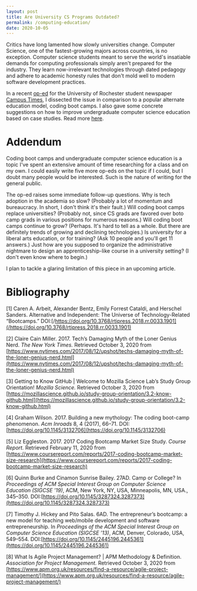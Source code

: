 ```yaml
---
layout: post
title: Are University CS Programs Outdated?
permalink: /computing-education/
date: 2020-10-05
---
```


Critics have long lamented how slowly universities change. Computer Science, one of the fastest-growing majors across countries, is no exception. Computer science students meant to serve the world's insatiable demands for computing professionals simply aren't prepared for the industry. They learn now-irrelevant technologies through dated pedagogy and adhere to academic honesty rules that don't mold well to modern software development practices. 

In a recent [op-ed](http://www.campustimes.org/2020/10/05/computer-science-education-needs-a-reboot/) for the University of Rochester student newspaper [Campus Times](http://www.campustimes.org/), I dissected the issue in comparison to a popular alternate education model, coding boot camps. I also gave some concrete suggestions on how to improve undergraduate computer science education based on case studies. Read more [here](http://www.campustimes.org/2020/10/05/computer-science-education-needs-a-reboot/). 

# Addendum

Coding boot camps and undergraduate computer science education is a topic I've spent an extensive amount of time researching for a class and on my own. I could easily write five more op-eds on the topic if I could, but I doubt many people would be interested. Such is the nature of writing for the general public. 

The op-ed raises some immediate follow-up questions. Why is tech adoption in the academia so slow? (Probably a lot of momentum and bureaucracy. In short, I don't think it's their fault.) Will coding boot camps replace universities? (Probably not, since CS grads are favored over boto camp grads in various positions for numerous reasons.) Will coding boot camps continue to grow? (Perhaps. It's hard to tell as a whole. But there are definitely trends of growing and declining technologies.) Is university for a liberal arts education, or for training? (Ask 10 people and you'll get 11 answers.) Just how are you supposed to organize the administrative nightmare to design an apprenticeship-like course in a university setting? (I don't even know where to begin.) 

I plan to tackle a glaring limitation of this piece in an upcoming article. 

# Bibliography

[1] Caren A. Arbeit, Alexander Bentz, Emily Forrest Cataldi, and Herschel Sanders. Alternative and Independent: The Universe of Technology-Related “Bootcamps.” DOI:[/https://doi.org/10.3768/rtipress.2018.rr.0033.1901](/https://doi.org/10.3768/rtipress.2018.rr.0033.1901)

[2] Claire Cain Miller. 2017. Tech’s Damaging Myth of the Loner Genius Nerd. *The New York Times.* Retrieved October 3, 2020 from [https://www.nytimes.com/2017/08/12/upshot/techs-damaging-myth-of-the-loner-genius-nerd.html](https://www.nytimes.com/2017/08/12/upshot/techs-damaging-myth-of-the-loner-genius-nerd.html)

[3] Getting to Know GitHub \| Welcome to Mozilla Science Lab’s Study Group Orientation! *Mozilla Science.* Retrieved October 3, 2020 from [https://mozillascience.github.io/study-group-orientation/3.2-know-github.html](https://mozillascience.github.io/study-group-orientation/3.2-know-github.html)

[4] Graham Wilson. 2017. Building a new mythology: The coding boot-camp phenomenon. *Acm Inroads* 8, 4 (2017), 66–71. DOI:[https://doi.org/10.1145/3132706](https://doi.org/10.1145/3132706)

[5] Liz Eggleston. 2017. 2017 Coding Bootcamp Market Size Study. *Course Report.* Retrieved February 11, 2020 from [https://www.coursereport.com/reports/2017-coding-bootcamp-market-size-research](https://www.coursereport.com/reports/2017-coding-bootcamp-market-size-research)

[6] Quinn Burke and Cinamon Sunrise Bailey. 27AD. Camp or College? In *Proceedings of ACM Special Interest Group on Computer Science Education (SIGCSE ’19)*, ACM, New York, NY, USA, Minneapolis, MN, USA., 345–350. DOI:[https://doi.org/10.1145/3287324.3287373](https://doi.org/10.1145/3287324.3287373)

[7] Timothy J. Hickey and Pito Salas. 6AD. The entrepreneur’s bootcamp: a new model for teaching web/mobile development and software entrepreneurship. In *Proceedings of the ACM Special Interest Group on Computer Science Education (SIGCSE ’13)*, ACM, Denver, Colorado, USA, 549–554. DOI:[https://doi.org/10.1145/2445196.2445361](https://doi.org/10.1145/2445196.2445361)

[8] What Is Agile Project Management? \| APM Methodology & Definition. *Association for Project Management.* Retrieved October 3, 2020 from [https://www.apm.org.uk/resources/find-a-resource/agile-project-management/](https://www.apm.org.uk/resources/find-a-resource/agile-project-management/)
